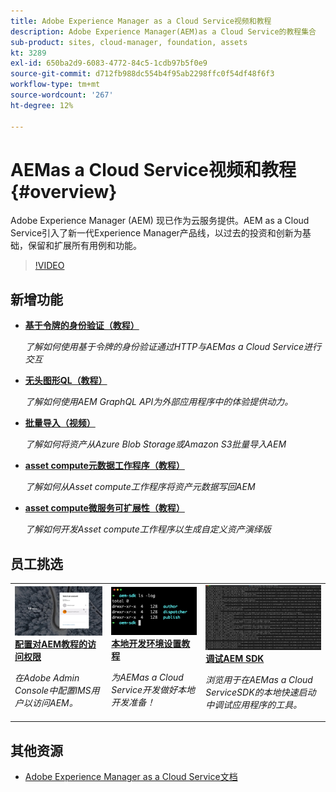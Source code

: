 ```yaml
---
title: Adobe Experience Manager as a Cloud Service视频和教程
description: Adobe Experience Manager(AEM)as a Cloud Service的教程集合
sub-product: sites, cloud-manager, foundation, assets
kt: 3289
exl-id: 650ba2d9-6083-4772-84c5-1cdb97b5f0e9
source-git-commit: d712fb988dc554b4f95ab2298ffc0f54df48f6f3
workflow-type: tm+mt
source-wordcount: '267'
ht-degree: 12%

---
```


# AEMas a Cloud Service视频和教程 {#overview}

Adobe Experience Manager (AEM) 现已作为云服务提供。AEM as a Cloud Service引入了新一代Experience Manager产品线，以过去的投资和创新为基础，保留和扩展所有用例和功能。

>[!VIDEO](https://video.tv.adobe.com/v/31085/?quality=12&learn=on)

<div id="whats-new-section">

## 新增功能

* **[基于令牌的身份验证（教程）](https://experienceleague.adobe.com/docs/experience-manager-learn/getting-started-with-aem-headless/authentication/overview.html)**

   *了解如何使用基于令牌的身份验证通过HTTP与AEMas a Cloud Service进行交互*

* **[无头图形QL（教程）](https://experienceleague.adobe.com/docs/experience-manager-learn/getting-started-with-aem-headless/graphql/overview.html)**

   *了解如何使用AEM GraphQL API为外部应用程序中的体验提供动力。*

* **[批量导入（视频）](./migration/bulk-import.md)**

   *了解如何将资产从Azure Blob Storage或Amazon S3批量导入AEM*

* **[asset compute元数据工作程序（教程）](./asset-compute/advanced/metadata.md)**

   *了解如何从Asset compute工作程序将资产元数据写回AEM*

* **[asset compute微服务可扩展性（教程）](./asset-compute/overview.md)**

   *了解如何开发Asset compute工作程序以生成自定义资产演绎版*

</div>

<div id="recs-overview-body-1"></div>
<div id="recs-overview-body-2"></div>
<div id="recs-overview-body-3"></div>
<div id="recs-overview-body-4"></div>
<div id="recs-overview-body-5"></div>
<div id="recs-overview-body-6"></div>

<div id="staff-picks-section">

## 员工挑选

<table>
   <td>
      <a href="./accessing/overview.md">
      <img alt="配置 AEM as a Cloud Service 的访问权限" src="./assets/overview/staff-pick__accessing.png"/>
      </a>
      <div>
         <a href="./accessing/overview.md">
         <strong>配置对AEM教程的访问权限</strong>
         </a>
      </div>
      <p>
         <em>在Adobe Admin Console中配置IMS用户以访问AEM。</em>
      <p>
   </td>   
   <td>
      <a href="./local-development-environment/overview.md">
      <img alt="本地开发环境设置教程" src="./assets/overview/staff-pick__local-development-environment-set-up.png"/>
      </a>
      <div>
         <a href="./local-development-environment/overview.md">
         <strong>本地开发环境设置教程</strong>
         </a>
      </div>
      <p>
         <em>为AEMas a Cloud Service开发做好本地开发准备！</em>
      <p>
   </td>   
   <td>
      <a href="./debugging/aem-sdk-local-quickstart/overview.md">
      <img alt="调试AEM SDK的本地快速启动" src="./assets/overview/staff-pick__debugging.png"/>
      </a>
      <div>
         <a href="./debugging/aem-sdk-local-quickstart/overview.md">
         <strong>调试AEM SDK</strong>
         </a>
      </div>
      <p>
         <em>浏览用于在AEMas a Cloud ServiceSDK的本地快速启动中调试应用程序的工具。</em>
      <p>
   </td>
</table>

</div>

## 其他资源

* [Adobe Experience Manager as a Cloud Service文档](https://experienceleague.adobe.com/docs/experience-manager-cloud-service/landing/home.html?lang=zh-Hans)
